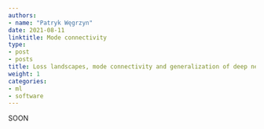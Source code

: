```yaml
---
authors:
- name: "Patryk Węgrzyn"
date: 2021-08-11
linktitle: Mode connectivity
type:
- post 
- posts
title: Loss landscapes, mode connectivity and generalization of deep neural nets
weight: 1
categories:
- ml
- software
---
```


SOON